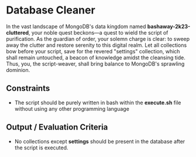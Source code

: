 # Database Cleaner

In the vast landscape of MongoDB's data kingdom named **bashaway-2k23-cluttered**, your noble quest beckons—a quest to wield the script of purification. As the guardian of order, your solemn charge is clear: to sweep away the clutter and restore serenity to this digital realm. Let all collections bow before your script, save for the revered "settings" collection, which shall remain untouched, a beacon of knowledge amidst the cleansing tide. Thus, you, the script-weaver, shall bring balance to MongoDB's sprawling dominion.

## Constraints

- The script should be purely written in bash within the **execute.sh** file without using any other programming language

## Output / Evaluation Criteria

- No collections except **settings** should be present in the database after the script is executed.
